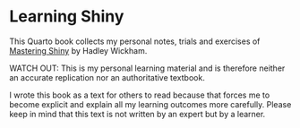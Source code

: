 
<!-- README.md is generated from README.Rmd. Please edit that file -->

# Learning Shiny

<!-- badges: start -->

<!-- badges: end -->

This Quarto book collects my personal notes, trials and exercises of
[Mastering Shiny](https://mastering-shiny.org/) by Hadley Wickham.

WATCH OUT: This is my personal learning material and is therefore
neither an accurate replication nor an authoritative textbook.

I wrote this book as a text for others to read because that forces me to
become explicit and explain all my learning outcomes more carefully.
Please keep in mind that this text is not written by an expert but by a
learner.
